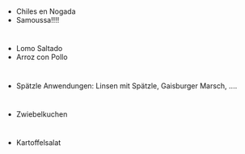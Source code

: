 #
* Chiles en Nogada
* Samoussa!!!!

#
* Lomo Saltado
* Arroz con Pollo

#
* Spätzle Anwendungen: Linsen mit Spätzle, Gaisburger Marsch, ....



#
* Zwiebelkuchen

#
* Kartoffelsalat

